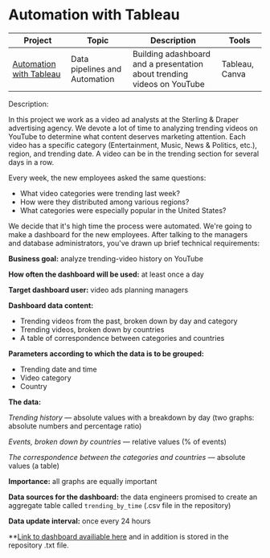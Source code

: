 # Automation with Tableau
| Project   | Topic   |Description                                                    | Tools |
|----------|--------|------------------------------------------------------------|-------------|
|[Automation with Tableau]()|Data pipelines and Automation|Building adashboard and a presentation about trending videos on YouTube |Tableau, Canva|

Description:

In this project we work as a video ad analysts at the Sterling & Draper advertising agency. We devote a lot of time to analyzing trending videos on YouTube to determine what content deserves marketing attention.
Each video has a specific category (Entertainment, Music, News & Politics, etc.), region, and trending date.
A video can be in the trending section for several days in a row.


Every week, the new employees asked the same questions:
- What video categories were trending last week?
- How were they distributed among various regions?
- What categories were especially popular in the United States?

We decide that it's high time the process were automated. We're going to make a dashboard for the new employees.
After talking to the managers and database administrators, you've drawn up brief technical requirements:

**Business goal:** analyze trending-video history on YouTube

**How often the dashboard will be used:** at least once a day

**Target dashboard user:** video ads planning managers

**Dashboard data content:**
 - Trending videos from the past, broken down by day and category
 - Trending videos, broken down by countries
 - A table of correspondence between categories and countries

**Parameters according to which the data is to be grouped:**
 - Trending date and time
 - Video category
 - Country

**The data:**

*Trending history* — absolute values with a breakdown by day (two graphs: absolute numbers and percentage ratio)

*Events, broken down by countries* — relative values (% of events)

*The correspondence between the categories and countries* — absolute values (a table)

**Importance:** all graphs are equally important

**Data sources for the dashboard:** the data engineers promised to create an aggregate table called `trending_by_time` (.csv file in the repository) 

**Data update interval:** once every 24 hours

**[Link to dashboard availiable here](https://public.tableau.com/views/MyFirstViz_16526990619590/Dashboard1?:language=en-US&publish=yes&:display_count=n&:origin=viz_share_link) and in addition is stored in the repository .txt file.


